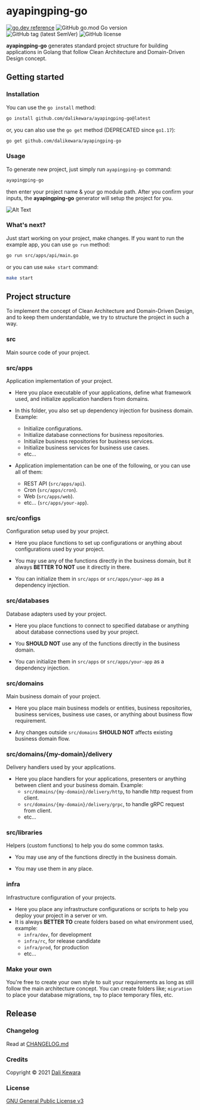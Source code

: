 # ayapingping-go

[![go.dev reference](https://img.shields.io/badge/go.dev-reference-007d9c?logo=go&logoColor=white&style=flat-square)](https://pkg.go.dev/github.com/dalikewara/ayapingping-go)
![GitHub go.mod Go version](https://img.shields.io/github/go-mod/go-version/dalikewara/ayapingping-go)
![GitHub tag (latest SemVer)](https://img.shields.io/github/v/tag/dalikewara/ayapingping-go)
![GitHub license](https://img.shields.io/github/license/dalikewara/ayapingping-go)

**ayapingping-go** generates standard project structure for building applications in Golang that follow Clean
Architecture and Domain-Driven Design concept.

## Getting started

### Installation

You can use the `go install` method:

```bash
go install github.com/dalikewara/ayapingping-go@latest
```

or, you can also use the `go get` method (DEPRECATED since `go1.17`):

```bash
go get github.com/dalikewara/ayapingping-go
```

### Usage

To generate new project, just simply run `ayapingping-go` command:

```bash
ayapingping-go
```

then enter your project name & your go module path. After you confirm your inputs, the **ayapingping-go** generator will
setup the project for you.

![Alt Text](https://lh3.googleusercontent.com/pw/AM-JKLXHIY-P9tKx2cI0sgdLTxzvK5ErAwkToS-3to790cY4UDg2yullDtehGV2LEtYEDU-a1-xa9t_0vjTJJVri45aDNXN7BLxx-eAxOflZltzzrwF2bILJ9bHQWsCnXtCNDC8tMWZMk4tPtDP1iu9OYmD4=w600-h372-no)

### What's next?

Just start working on your project, make changes. If you want to run the example app, you can use `go run` method:

```bash
go run src/apps/api/main.go
```

or you can use `make start` command:

```bash
make start
```

## Project structure

To implement the concept of Clean Architecture and Domain-Driven Design, and to keep them understandable, we try to
structure the project in such a way.

### src

Main source code of your project.

### src/apps

Application implementation of your project.

- Here you place executable of your applications, define what framework used, and initialize application handlers from
  domains.

- In this folder, you also set up dependency injection for business domain. Example:
    - Initialize configurations.
    - Initialize database connections for business repositories.
    - Initialize business repositories for business services.
    - Initialize business services for business use cases.
    - etc...

- Application implementation can be one of the following, or you can use all of them:
    - REST API (`src/apps/api`).
    - Cron (`src/apps/cron`).
    - Web (`src/apps/web`).
    - etc... (`src/apps/your-app`).

### src/configs

Configuration setup used by your project.

- Here you place functions to set up configurations or anything about configurations used by your project.

- You may use any of the functions directly in the business domain, but it always **BETTER TO NOT** use it directly in
  there.

- You can initialize them in `src/apps` or `src/apps/your-app` as a dependency injection.

### src/databases

Database adapters used by your project.

- Here you place functions to connect to specified database or anything about database connections used by your project.

- You **SHOULD NOT** use any of the functions directly in the business domain.

- You can initialize them in `src/apps` or `src/apps/your-app` as a dependency injection.

### src/domains

Main business domain of your project.

- Here you place main business models or entities, business repositories, business services, business use cases, or
  anything about business flow requirement.

- Any changes outside `src/domains` **SHOULD NOT** affects existing business domain flow.

### src/domains/{my-domain}/delivery

Delivery handlers used by your applications.

- Here you place handlers for your applications, presenters or anything between client and your business domain.
  Example:
    - `src/domains/{my-domain}/delivery/http`, to handle http request from client.
    - `src/domains/{my-domain}/delivery/grpc`, to handle gRPC request from client.
    - etc...

### src/libraries

Helpers (custom functions) to help you do some common tasks.

- You may use any of the functions directly in the business domain.

- You may use them in any place.

### infra

Infrastructure configuration of your projects.

- Here you place any infrastructure configurations or scripts to help you deploy your project in a server or vm.
- It is always **BETTER TO** create folders based on what environment used, example:
    - `infra/dev`, for development
    - `infra/rc`, for release candidate
    - `infra/prod`, for production
    - etc...

### Make your own

You're free to create your own style to suit your requirements as long as still follow the main architecture concept.
You can create folders like; `migration` to place your database migrations, `tmp` to place temporary files, etc.

## Release

### Changelog

Read at [CHANGELOG.md](https://github.com/dalikewara/ayapingping-go/blob/master/CHANGELOG.md)

### Credits

Copyright &copy; 2021 [Dali Kewara](https://www.dalikewara.com)

### License

[GNU General Public License v3](https://github.com/dalikewara/ayapingping-go/blob/master/LICENSE)